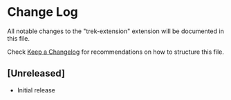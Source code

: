 # Change Log

All notable changes to the "trek-extension" extension will be documented in this file.

Check [Keep a Changelog](http://keepachangelog.com/) for recommendations on how to structure this file.

## [Unreleased]

- Initial release